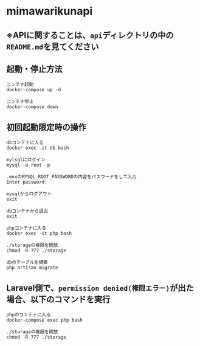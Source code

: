# mimawarikunapi
## ※APIに関することは、`api`ディレクトリの中の`README.md`を見てください
## 起動・停止方法
```
コンテナ起動
docker-compose up -d

コンテナ停止
docker-compose down
```

## 初回起動限定時の操作 
```
dbコンテナに入る
docker exec -it db bash

mylsqlにログイン
mysql -u root -p

.envのMYSQL_ROOT_PASSWORDの内容をパスワードをして入力
Enter password:

mysqlからログアウト
exit

dbコンテナから退出
exit

phpコンテナに入る
docker exec -it php bash

./storageの権限を開放
chmod -R 777 ./storage

dbのテーブルを構築
php artisan migrate
```

## Laravel側で、`permission denied(権限エラー)`が出た場合、以下のコマンドを実行
```
phpのコンテナに入る
docker-compose exec php bash

./storageの権限を開放
chmod -R 777 ./storage
```
